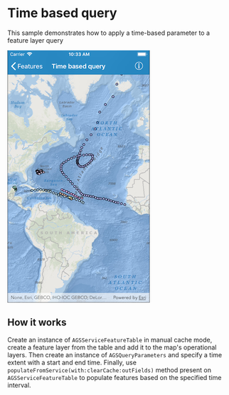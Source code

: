 # Time based query

This sample demonstrates how to apply a time-based parameter to a feature layer query

![](image1.png)

## How it works

Create an instance of `AGSServiceFeatureTable` in manual cache mode, create a feature layer from the table and add it to the map's operational layers. Then create an instance of `AGSQueryParameters` and specify a time extent with a start and end time. Finally, use `populateFromService(with:clearCache:outFields)` method present on `AGSServiceFeatureTable` to populate features based on the specified time interval.




